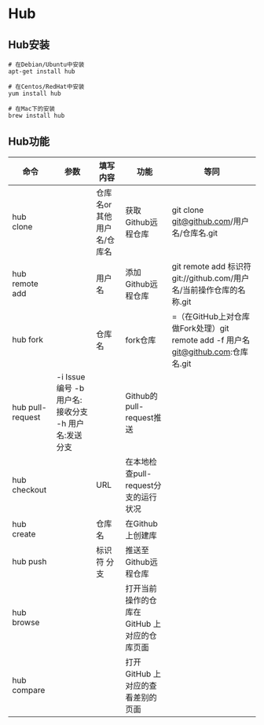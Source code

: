 # Hub

## Hub安装

```shell
# 在Debian/Ubuntu中安装
apt-get install hub

# 在Centos/RedHat中安装
yum install hub

# 在Mac下的安装
brew install hub
```

## Hub功能

命令 | 参数 | 填写内容 | 功能 | 等同
-- | -- | -- | -- | --
hub clone | | 仓库名or其他用户名/仓库名 | 获取Github远程仓库 | git clone git@github.com/用户名/仓库名.git
hub remote add | | 用户名 | 添加Github远程仓库 | git remote add 标识符 git://github.com/用户名/当前操作仓库的名称.git
hub fork | | 仓库名 | fork仓库 | =（在GitHub上对仓库做Fork处理）git remote add -f 用户名 git@github.com:仓库名.git
hub pull-request | -i Issue编号 -b 用户名:接收分支 -h 用户名:发送分支 | | Github的pull-request推送
hub checkout | | URL | 在本地检查pull-request分支的运行状况
hub create | | 仓库名 | 在Github上创建库
hub push | | 标识符 分支 | 推送至Github远程仓库
hub browse | | | 打开当前操作的仓库在 GitHub 上对应的仓库页面
hub compare | | | 打开 GitHub 上对应的查看差别的页面
